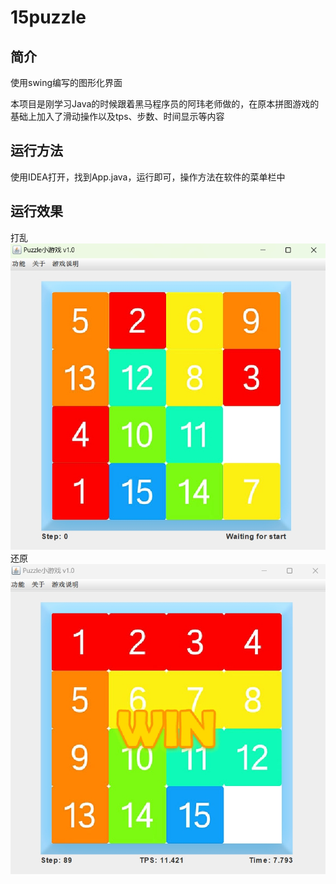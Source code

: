 # 15puzzle

## 简介

使用swing编写的图形化界面



本项目是刚学习Java的时候跟着黑马程序员的阿玮老师做的，在原本拼图游戏的基础上加入了滑动操作以及tps、步数、时间显示等内容



## 运行方法

使用IDEA打开，找到App.java，运行即可，操作方法在软件的菜单栏中



## 运行效果

打乱
![](UI.png)
还原
![](UI2.png)
